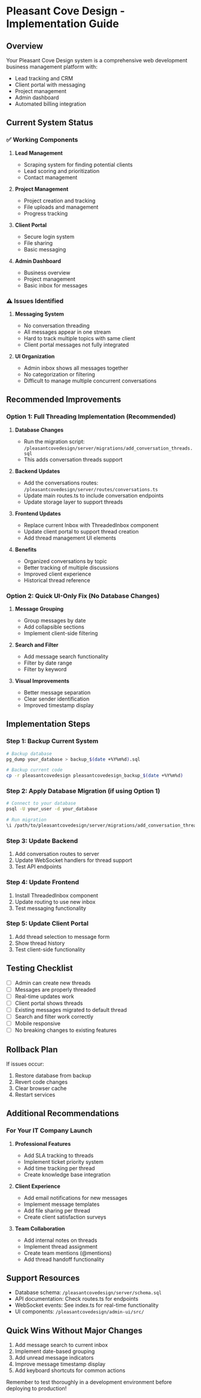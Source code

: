 # Pleasant Cove Design - Implementation Guide

## Overview
Your Pleasant Cove Design system is a comprehensive web development business management platform with:
- Lead tracking and CRM
- Client portal with messaging
- Project management
- Admin dashboard
- Automated billing integration

## Current System Status

### ✅ Working Components
1. **Lead Management**
   - Scraping system for finding potential clients
   - Lead scoring and prioritization
   - Contact management

2. **Project Management**
   - Project creation and tracking
   - File uploads and management
   - Progress tracking

3. **Client Portal**
   - Secure login system
   - File sharing
   - Basic messaging

4. **Admin Dashboard**
   - Business overview
   - Project management
   - Basic inbox for messages

### ⚠️ Issues Identified

1. **Messaging System**
   - No conversation threading
   - All messages appear in one stream
   - Hard to track multiple topics with same client
   - Client portal messages not fully integrated

2. **UI Organization**
   - Admin inbox shows all messages together
   - No categorization or filtering
   - Difficult to manage multiple concurrent conversations

## Recommended Improvements

### Option 1: Full Threading Implementation (Recommended)
1. **Database Changes**
   - Run the migration script: `/pleasantcovedesign/server/migrations/add_conversation_threads.sql`
   - This adds conversation threads support

2. **Backend Updates**
   - Add the conversations routes: `/pleasantcovedesign/server/routes/conversations.ts`
   - Update main routes.ts to include conversation endpoints
   - Update storage layer to support threads

3. **Frontend Updates**
   - Replace current Inbox with ThreadedInbox component
   - Update client portal to support thread creation
   - Add thread management UI elements

4. **Benefits**
   - Organized conversations by topic
   - Better tracking of multiple discussions
   - Improved client experience
   - Historical thread reference

### Option 2: Quick UI-Only Fix (No Database Changes)
1. **Message Grouping**
   - Group messages by date
   - Add collapsible sections
   - Implement client-side filtering

2. **Search and Filter**
   - Add message search functionality
   - Filter by date range
   - Filter by keyword

3. **Visual Improvements**
   - Better message separation
   - Clear sender identification
   - Improved timestamp display

## Implementation Steps

### Step 1: Backup Current System
```bash
# Backup database
pg_dump your_database > backup_$(date +%Y%m%d).sql

# Backup current code
cp -r pleasantcovedesign pleasantcovedesign_backup_$(date +%Y%m%d)
```

### Step 2: Apply Database Migration (if using Option 1)
```bash
# Connect to your database
psql -U your_user -d your_database

# Run migration
\i /path/to/pleasantcovedesign/server/migrations/add_conversation_threads.sql
```

### Step 3: Update Backend
1. Add conversation routes to server
2. Update WebSocket handlers for thread support
3. Test API endpoints

### Step 4: Update Frontend
1. Install ThreadedInbox component
2. Update routing to use new inbox
3. Test messaging functionality

### Step 5: Update Client Portal
1. Add thread selection to message form
2. Show thread history
3. Test client-side functionality

## Testing Checklist
- [ ] Admin can create new threads
- [ ] Messages are properly threaded
- [ ] Real-time updates work
- [ ] Client portal shows threads
- [ ] Existing messages migrated to default thread
- [ ] Search and filter work correctly
- [ ] Mobile responsive
- [ ] No breaking changes to existing features

## Rollback Plan
If issues occur:
1. Restore database from backup
2. Revert code changes
3. Clear browser cache
4. Restart services

## Additional Recommendations

### For Your IT Company Launch
1. **Professional Features**
   - Add SLA tracking to threads
   - Implement ticket priority system
   - Add time tracking per thread
   - Create knowledge base integration

2. **Client Experience**
   - Add email notifications for new messages
   - Implement message templates
   - Add file sharing per thread
   - Create client satisfaction surveys

3. **Team Collaboration**
   - Add internal notes on threads
   - Implement thread assignment
   - Create team mentions (@mentions)
   - Add thread handoff functionality

## Support Resources
- Database schema: `/pleasantcovedesign/server/schema.sql`
- API documentation: Check routes.ts for endpoints
- WebSocket events: See index.ts for real-time functionality
- UI components: `/pleasantcovedesign/admin-ui/src/`

## Quick Wins Without Major Changes
1. Add message search to current inbox
2. Implement date-based grouping
3. Add unread message indicators
4. Improve message timestamp display
5. Add keyboard shortcuts for common actions

Remember to test thoroughly in a development environment before deploying to production!
